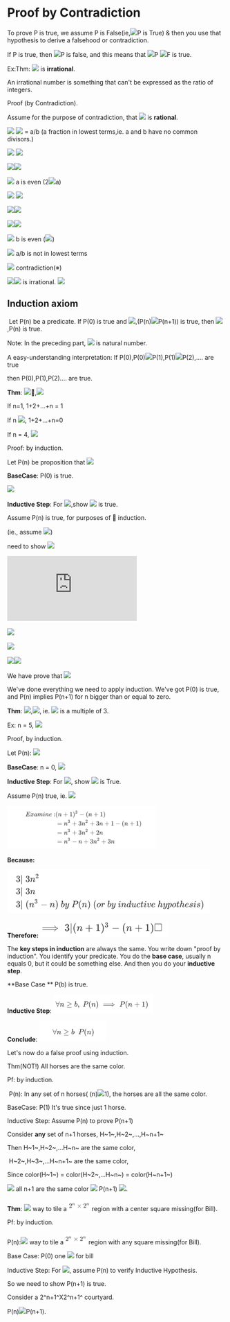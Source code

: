 # Proof by Contradiction

To prove P is true, we assume P is False(ie,![](http://latex.codecogs.com/gif.latex?\neg)P is True) & then you use that hypothesis to derive a falsehood or contradiction.

If P is true, then   ![](http://latex.codecogs.com/gif.latex?\neg)P  is false,  and this means that  ![](http://latex.codecogs.com/gif.latex?\neg)P ![](http://latex.codecogs.com/gif.latex?\implies)F is true.



Ex:Thm: ![](http://latex.codecogs.com/gif.latex?\sqrt{2}) is **irrational**.

An irrational number is something that can't be expressed as the ratio of integers.

Proof  (by Contradiction).

Assume for the purpose of contradiction,  that ![](http://latex.codecogs.com/gif.latex?\sqrt{2}) is **rational**.

![](http://latex.codecogs.com/gif.latex?\implies) ![](http://latex.codecogs.com/gif.latex?\sqrt{2}) = a/b (a fraction in lowest terms,ie. a and b have no common divisors.)

![](http://latex.codecogs.com/gif.latex?\implies) ![](http://latex.codecogs.com/gif.latex?{2=a^2/b^2})

![](http://latex.codecogs.com/gif.latex?\implies)![](http://latex.codecogs.com/gif.latex?{2b^2=a^2})

![](http://latex.codecogs.com/gif.latex?\implies) a is even  (2![](http://latex.codecogs.com/gif.latex?\mid)a)

![](http://latex.codecogs.com/gif.latex?\implies) ![](http://latex.codecogs.com/gif.latex?4\mid{a^2})

![](http://latex.codecogs.com/gif.latex?\implies)![](http://latex.codecogs.com/gif.latex?4\mid{2b^2})

![](http://latex.codecogs.com/gif.latex?\implies)![](http://latex.codecogs.com/gif.latex?\2\mid{b^2})

![](http://latex.codecogs.com/gif.latex?\implies) b is even (![](http://latex.codecogs.com/gif.latex?2\mid{b}))

![](http://latex.codecogs.com/gif.latex?\implies) a/b is not in lowest terms

![](http://latex.codecogs.com/gif.latex?\implies) contradiction(※)

![](http://latex.codecogs.com/gif.latex?\implies)![](http://latex.codecogs.com/gif.latex?\sqrt{2}) is irrational.  ![](http://latex.codecogs.com/gif.latex?\square)



## Induction axiom

​		Let P(n) be a predicate. If P(0) is true and <img src="http://latex.codecogs.com/gif.latex?\forall{n}\in\mathbb{N}"/>,(P(n)![](http://latex.codecogs.com/gif.latex?\implies)P(n+1)) is true, then ![](http://latex.codecogs.com/gif.latex?\forall{n}\in\mathbb{N}),P(n) is true.

Note: In the preceding part, ![](http://latex.codecogs.com/gif.latex?\mathbb{N}) is natural number.

A easy-understanding interpretation: If P(0),P(0)![](http://latex.codecogs.com/gif.latex?\implies)P(1),P(1)![](http://latex.codecogs.com/gif.latex?\implies)P(2),.... are true

then P(0),P(1),P(2).... are true.



**Thm**: ![](http://latex.codecogs.com/gif.latex?\forall{n}\geqslant{0}),![](http://latex.codecogs.com/gif.latex?1+2+3+...+n=\sum_{i=1}^{n}i=\sum_{.}^{1\leq{i}\leq{n}}{i}=\sum_{1\leqslant{i}\leqslant{n}}i=\frac{n(n+1)}{2})

If n=1, 1+2+...+n = 1

If n ![](http://latex.codecogs.com/gif.latex?\leq{0}), 1+2+...+n=0

If n = 4, ![](http://latex.codecogs.com/gif.latex?1+2+3+4=10=\frac{4(5)}{2})

Proof: by induction.

Let P(n) be proposition that ![](http://latex.codecogs.com/gif.latex?\sum_{i=1}^{n}i=\frac{n(n+1)}{2})

**BaseCase**:  P(0) is true.

![](http://latex.codecogs.com/gif.latex?\sum_{i=1}^{0}i=0=\frac{0(0+1)}{2})

**Inductive Step**: For ![](http://latex.codecogs.com/gif.latex?n\geq{0}),show ![](http://latex.codecogs.com/gif.latex?P(n)\implies{P(n+1)}) is true.

Assume P(n) is true, for purposes of  induction.

(ie., assume ![](http://latex.codecogs.com/gif.latex?1+2+...+n=\frac{n(n+1)}{2}))

need to show ![](http://latex.codecogs.com/gif.latex?1+2+...+n+(n+1)=\frac{(n+1)(n+2)}{2})

![](http://latex.codecogs.com/gif.latex?1+2+...+n+(n+1))

![](http://latex.codecogs.com/gif.latex?=\frac{n(n+1)}{2}+n+1)

![](http://latex.codecogs.com/gif.latex?=\frac{n^2+n+2n+2}{2})

![](http://latex.codecogs.com/gif.latex?=\frac{(n+1)(n+2)}{2})![](http://latex.codecogs.com/gif.latex?\square)

We have prove that ![](http://latex.codecogs.com/gif.latex?=\forall{n}\geq{0},P(n)\implies{P(n+1)})

We've done everything we need to apply induction.  We've got P(0) is true, and P(n) implies P(n+1) for n bigger than or equal to zero.



**Thm**: ![](http://latex.codecogs.com/gif.latex?\forall{n}\in\mathbb{N}),![](http://latex.codecogs.com/gif.latex?3\mid{n^3-n}), ie. ![](http://latex.codecogs.com/gif.latex?{n^3-n}) is a multiple of 3.

Ex: n = 5,  ![](http://latex.codecogs.com/gif.latex?3\mid{(125-5)})

Proof, by induction.

Let P(n):   ![](http://latex.codecogs.com/gif.latex?3\mid{(n^3-n)})

**BaseCase**: n = 0, ![](http://latex.codecogs.com/gif.latex?3\mid{0-0})

**Inductive Step**: For ![](http://latex.codecogs.com/gif.latex?n\geq{0}), show ![](http://latex.codecogs.com/gif.latex?P(n)\implies{P(n+1)}) is True.



Assume P(n) true, ie.  ![](http://latex.codecogs.com/gif.latex?3\mid{(n^3-n)})

<img src="./img/lect2/equation_1.png" alt="equation_1" height="100" />

**Because:**

<img src="./img/lect2/equation_2.png" alt="equation_2" height="100" />

**Therefore:** <img src="./img/lect2/equation_3.png" alt="equation_3" height="40" />

The **key steps in induction** are always the same. You write down "proof by induction". You identify your predicate. You do the **base case**, usually n equals 0, but it could be something else. And then you do your **inductive step**.

**Base Case **  P(b)  is true.

**Inductive Step**: <img src="./img/lect2/equation_4.png" alt="equation_4" style="zoom:50%;" />

**Conclude**:	<img src="./img/lect2/equation_5.png" alt="equation_5" style="zoom:50%;" />    

Let's now do a false proof using induction.

Thm(NOT!)   All horses are the same color.

Pf: by induction.

​	P(n): In any set of n horses( (n)![](http://latex.codecogs.com/gif.latex?\geq)1), the horses are all the same color.

BaseCase: P(1)   It's true since just 1 horse.

Inductive Step: Assume P(n) to prove P(n+1)

Consider **any** set of n+1 horses, H~1~,H~2~,...,H~n+1~

Then H~1~,H~2~,...H~n~  are the same color,

​		  H~2~,H~3~,...H~n+1~   are the same color,

Since color(H~1~) = color(H~2~,...H~n~) = color(H~n+1~)

![](http://latex.codecogs.com/gif.latex?\implies) all n+1 are the same color ![](http://latex.codecogs.com/gif.latex?\implies) P(n+1) ![](http://latex.codecogs.com/gif.latex?\square).



**Thm**:  ![](http://latex.codecogs.com/gif.latex?\forall{n}\exists)  way to tile a  <img src="./img/lect2/equation_6.png" alt="equation_6" width="50" /> region with a center square missing(for Bill).

Pf: by induction.

P(n):![](http://latex.codecogs.com/gif.latex?\forall{n}\exists)  way to tile a  <img src="./img/lect2/equation_6.png" alt="equation_6" width="50" /> region with any  square missing(for Bill).

Base Case: P(0) one  ![](http://latex.codecogs.com/gif.latex?\square) for bill

Inductive Step: For ![](http://latex.codecogs.com/gif.latex?n\geq{0}), assume P(n) to verify Inductive Hypothesis.

So we need to show P(n+1) is true.

Consider a 2^n+1^X2^n+1^  courtyard.

P(n)![](http://latex.codecogs.com/gif.latex?\implies)P(n+1).









